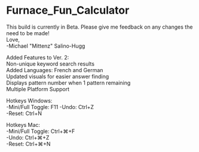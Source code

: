 # Furnace_Fun_Calculator

This build is currently in Beta.
Please give me feedback on any changes the need to be made!  
Love,  
-Michael "Mittenz" Salino-Hugg


Added Features to Ver. 2:  
Non-unique keyword search results  
Added Languages: French and German  
Updated visuals for easier answer finding  
Displays pattern number when 1 pattern remaining  
Multiple Platform Support

Hotkeys Windows:  
  -Mini/Full Toggle: F11
  -Undo:             Ctrl+Z  
  -Reset:            Ctrl+N

Hotkeys Mac:  
  -Mini/Full Toggle: Ctrl+⌘+F  
  -Undo:             Ctrl+⌘+Z  
  -Reset:            Ctrl+⌘+N  

